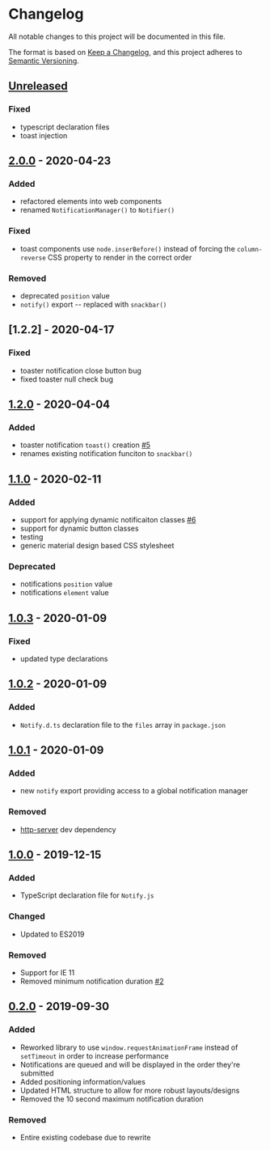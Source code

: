 # Changelog

All notable changes to this project will be documented in this file.

The format is based on [Keep a Changelog](https://keepachangelog.com/en/1.0.0/),
and this project adheres to [Semantic Versioning](https://semver.org/spec/v2.0.0.html).

## [Unreleased]

### Fixed

-   typescript declaration files
-   toast injection

## [2.0.0] - 2020-04-23

### Added

-   refactored elements into web components
-   renamed `NotificationManager()` to `Notifier()`

### Fixed

-   toast components use `node.inserBefore()` instead of forcing the `column-reverse` CSS property to render in the correct order

### Removed

-   deprecated `position` value
-   `notify()` export -- replaced with `snackbar()`

## [1.2.2] - 2020-04-17

### Fixed

-   toaster notification close button bug
-   fixed toaster null check bug

## [1.2.0] - 2020-04-04

### Added

-   toaster notification `toast()` creation [#5](https://github.com/codewithkyle/notifyjs/issues/5)
-   renames existing notification funciton to `snackbar()`

## [1.1.0] - 2020-02-11

### Added

-   support for applying dynamic notificaiton classes [#6](https://github.com/codewithkyle/notifyjs/issues/6)
-   support for dynamic button classes
-   testing
-   generic material design based CSS stylesheet

### Deprecated

-   notifications `position` value
-   notifications `element` value

## [1.0.3] - 2020-01-09

### Fixed

-   updated type declarations

## [1.0.2] - 2020-01-09

### Added

-   `Notify.d.ts` declaration file to the `files` array in `package.json`

## [1.0.1] - 2020-01-09

### Added

-   new `notify` export providing access to a global notification manager

### Removed

-   [http-server](https://www.npmjs.com/package/http-server) dev dependency

## [1.0.0] - 2019-12-15

### Added

-   TypeScript declaration file for `Notify.js`

### Changed

-   Updated to ES2019

### Removed

-   Support for IE 11
-   Removed minimum notification duration [#2](https://github.com/codewithkyle/notifyjs/issues/2)

## [0.2.0] - 2019-09-30

### Added

-   Reworked library to use `window.requestAnimationFrame` instead of `setTimeout` in order to increase performance
-   Notifications are queued and will be displayed in the order they're submitted
-   Added positioning information/values
-   Updated HTML structure to allow for more robust layouts/designs
-   Removed the 10 second maximum notification duration

### Removed

-   Entire existing codebase due to rewrite

[unreleased]: https://github.com/codewithkyle/notifyjs/compare/v2.0.0...HEAD
[2.0.0]: https://github.com/codewithkyle/notifyjs/compare/v1.2.0...v2.0.0
[1.2.0]: https://github.com/codewithkyle/notifyjs/compare/v1.1.0...v1.2.0
[1.1.0]: https://github.com/codewithkyle/notifyjs/compare/v1.0.3...v1.1.0
[1.0.3]: https://github.com/codewithkyle/notifyjs/compare/v1.0.2...v1.0.3
[1.0.2]: https://github.com/codewithkyle/notifyjs/compare/v1.0.1...v1.0.2
[1.0.1]: https://github.com/codewithkyle/notifyjs/compare/v1.0.0...v1.0.1
[1.0.0]: https://github.com/codewithkyle/notifyjs/compare/v0.2.0...v1.0.0
[0.2.0]: https://github.com/codewithkyle/notifyjs/compare/v0.1.0...v0.2.0
